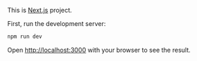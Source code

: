 This is  [Next.js](https://nextjs.org) project.



First, run the development server:

```bash
npm run dev


```

Open [http://localhost:3000](http://localhost:3000) with your browser to see the result.




